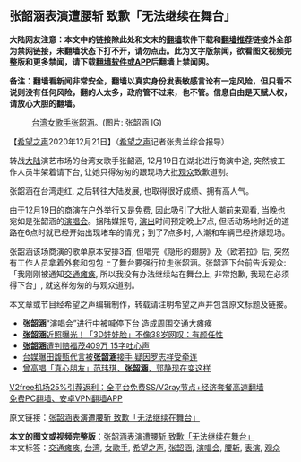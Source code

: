  <h2>张韶涵表演遭腰斩 致歉「无法继续在舞台」</h2> <p class="notice"><b>大陆网友注意：本文中的链接除此处和文末的<a href="https://github.com/bannedbook/fanqiang" >翻墙</a>软件下载和<a href="https://github.com/killgcd/justmysocks/blob/master/README.md">翻墙推荐</a>链接外全部为禁网链接，未翻墙状态下打不开，请勿点击。此为文字版禁闻，欲看图文视频完整版和更多禁闻，请下载<a href="https://github.com/bannedbook/fanqiang">翻墙软件或APP</a>后翻墙上禁闻网。</p><p>备注：翻墙看新闻非常安全，翻墙以真实身份发表敏感言论有一定风险，但只看不说则没有任何风险，翻的人太多，政府管不过来，也不管。信息自由是天赋人权，请放心大胆的翻墙。</b></p>  <div class="entry"> <figure><figcaption><a href="https://www.bannedbook.org/bnews/tag/%e5%8f%b0%e6%b9%be/" class="st_tag internal_tag" rel="tag" title="标签 台湾 下的日志">台湾</a><a href="https://www.bannedbook.org/bnews/tag/%e5%a5%b3%e6%ad%8c%e6%89%8b/" class="st_tag internal_tag" rel="tag" title="标签 女歌手 下的日志">女歌手</a><a href="https://www.bannedbook.org/bnews/tag/%e5%bc%a0%e9%9f%b6%e6%b6%b5/" class="st_tag internal_tag" rel="tag" title="标签 张韶涵 下的日志">张韶涵</a>。(图片: 张韶涵 IG)</figcaption></figure> <p>【<span class='wp_keywordlink_affiliate'><a href="https://www.soundofhope.org" title="希望之声" target="_blank">希望之声</a></span>2020年12月21日】（<a href="https://www.bannedbook.org/bnews/tag/%e5%b8%8c%e6%9c%9b%e4%b9%8b%e5%a3%b0/" class="st_tag internal_tag" rel="tag" title="标签 希望之声 下的日志">希望之声</a>记者张贵兰综合报导）</p> <p>转战<span class='wp_keywordlink_affiliate'><a href="https://www.bannedbook.org/" title="大陆" target="_blank">大陆</a></span>演艺市场的台湾女歌手张韶涵, 12月19日在湖北进行商演中途, 突然被工作人员半架着请下台, 让她只得匆匆的跟现场大批<a href="https://www.bannedbook.org/bnews/tag/%E8%A7%82%E4%BC%97/" class="st_tag internal_tag" rel="tag" title="标签 观众 下的日志">观众</a>致歉道别。</p>  <p>张韶涵在台湾走红, 之后转往大陆发展, 也取得很好成绩、拥有高人气。</p> <p>由于12月19日的商演在户外举行又是免费, 因此吸引了大批人潮前来观看, 当晚也宛如是张韶涵的<a href="https://www.bannedbook.org/bnews/tag/%e6%bc%94%e5%94%b1%e4%bc%9a/" class="st_tag internal_tag" rel="tag" title="标签 演唱会 下的日志">演唱会</a>。据陆媒报导, <span class='wp_keywordlink_affiliate'><a href="https://zh-cn.shenyunperformingarts.org/" title="演出" target="_blank">演出</a></span>时间预定晚上7点, 但活动场地附近的道路在6点时就已经开始出现堵车的情况；到了7点多时, 人潮和车辆已经挤爆现场。</p>  <p>张韶涵该场商演的歌单原本安排3首, 但唱完《隐形的翅膀》及《欧若拉》后, 突然有工作人员拿着外套和包包上了舞台要强行拉走张韶涵。张韶涵下台前告诉观众: 「我刚刚被通知<a href="https://www.bannedbook.org/bnews/tag/%E4%BA%A4%E9%80%9A%E7%98%AB%E7%97%AA/" class="st_tag internal_tag" rel="tag" title="标签 交通瘫痪 下的日志">交通瘫痪</a>, 所以我没有办法继续站在舞台上, 非常抱歉, 我现在必须得下台」, 就这样匆匆的与观众道别。</p> <p></p>  <p>本文章或节目经希望之声编辑制作，转载请注明希望之声并包含原文标题及链接。</p> <ul class='op-related-articles' title='相关阅读'> <li><a href='https://www.bannedbook.org/bnews/yule/20201221/1451995.html' target='_blank'><b>张韶涵</b>“演唱会”进行中被喊停下台 造成周围交通大瘫痪</a></li> <li><a href='https://www.bannedbook.org/bnews/yule/20200916/1397078.html' target='_blank'><b>张韶涵</b>近照曝光！「3D娃娃脸」不像38岁网叹：有颜任性</a></li> <li><a href='https://www.bannedbook.org/bnews/yule/20200701/1353690.html' target='_blank'><b>张韶涵</b>遭判赔福茂409万 15字吐心声</a></li> <li><a href='https://www.bannedbook.org/bnews/yule/20200509/1325196.html' target='_blank'>台媒曝田馥甄代言被<b>张韶涵</b>接手 疑因罗志祥受牵连</a></li> <li><a href='https://www.bannedbook.org/bnews/yule/20200414/1311895.html' target='_blank'>曾高唱「真心朋友」范玮琪、<b>张韶涵</b>、郭静现在变这样</a></li> </ul> <p class="texttj"> <a href="https://github.com/bannedbook/fanqiang/wiki/V2ray%E6%9C%BA%E5%9C%BA" target="_blank">V2free机场25%引荐返利：全平台免费SS/V2ray节点+经济套餐高速翻墙</a><br/> <a href="https://github.com/bannedbook/fanqiang/wiki/%E7%A6%81%E9%97%BB%E7%BD%91%E5%AE%89%E5%8D%93%E7%BF%BB%E5%A2%99%E6%96%B0%E9%97%BBAPP" target="_blank">免费PC翻墙、安卓VPN翻墙APP</a></p><p>原文链接：<a class="src_link"  href="https://www.soundofhope.org/post/455851" target="_blank">张韶涵表演遭腰斩 致歉「无法继续在舞台」</a></p><a name='sharetosocial'></a>       <div><b>本文的图文或视频完整版</b>：<a href='https://www.bannedbook.org/bnews/comments/20201222/1452452.html'>张韶涵表演遭腰斩 致歉「无法继续在舞台」</a></div>  </div><!--END ENTRY--> <div class="postfooter"> <div>本文标签：<a href="https://www.bannedbook.org/bnews/tag/%E4%BA%A4%E9%80%9A%E7%98%AB%E7%97%AA/" rel="tag">交通瘫痪</a>, <a href="https://www.bannedbook.org/bnews/tag/%e5%8f%b0%e6%b9%be/" rel="tag">台湾</a>, <a href="https://www.bannedbook.org/bnews/tag/%e5%a5%b3%e6%ad%8c%e6%89%8b/" rel="tag">女歌手</a>, <a href="https://www.bannedbook.org/bnews/tag/%e5%b8%8c%e6%9c%9b%e4%b9%8b%e5%a3%b0/" rel="tag">希望之声</a>, <a href="https://www.bannedbook.org/bnews/tag/%e5%bc%a0%e9%9f%b6%e6%b6%b5/" rel="tag">张韶涵</a>, <a href="https://www.bannedbook.org/bnews/tag/%e6%bc%94%e5%94%b1%e4%bc%9a/" rel="tag">演唱会</a>, <a href="https://www.bannedbook.org/bnews/tag/%E8%85%B0%E6%96%A9/" rel="tag">腰斩</a>, <a href="https://www.bannedbook.org/bnews/tag/%E8%A1%A8%E6%BC%94/" rel="tag">表演</a>, <a href="https://www.bannedbook.org/bnews/tag/%E8%A7%82%E4%BC%97/" rel="tag">观众</a></div>  </div><!--END POSTFOOTER--> 